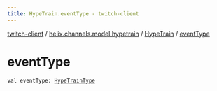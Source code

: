 ```yaml
---
title: HypeTrain.eventType - twitch-client
---
```


[twitch-client](../../index.html) / [helix.channels.model.hypetrain](../index.html) / [HypeTrain](index.html) / [eventType](./event-type.html)

# eventType

`val eventType: `[`HypeTrainType`](../-hype-train-type/index.html)
